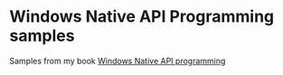 # Windows Native API Programming samples

Samples from my book [Windows Native API programming](https://leanpub.com/windowsnativeapiprogramming)

